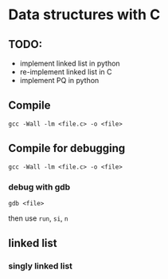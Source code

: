 # Data structures with C

## TODO:

- implement linked list in python
- re-implement linked list in C
- implement PQ in python

## Compile
`gcc -Wall -lm <file.c> -o <file>`

## Compile for debugging
`gcc -Wall -lm <file.c> -o <file>`

### debug with gdb
`gdb <file>`

then use `run`, `si`, `n`

## linked list
### singly linked list
